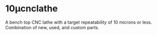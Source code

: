 # 10µcnclathe
A bench top CNC lathe with a target repeatability of 10 microns or less. Combination of new, used, and custom parts. 
